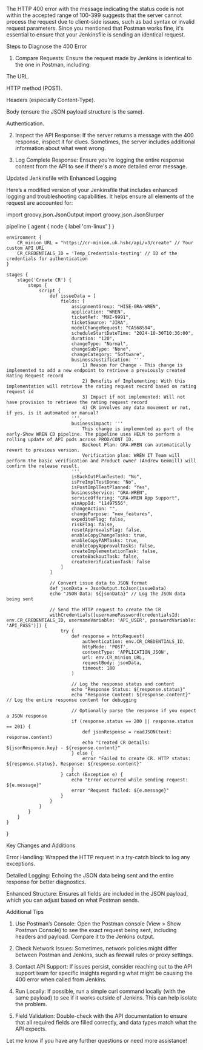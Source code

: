 The HTTP 400 error with the message indicating the status code is not within the accepted range of 100-399 suggests that the server cannot process the request due to client-side issues, such as bad syntax or invalid request parameters. Since you mentioned that Postman works fine, it's essential to ensure that your Jenkinsfile is sending an identical request.

Steps to Diagnose the 400 Error

1. Compare Requests: Ensure the request made by Jenkins is identical to the one in Postman, including:

The URL.

HTTP method (POST).

Headers (especially Content-Type).

Body (ensure the JSON payload structure is the same).

Authentication.



2. Inspect the API Response: If the server returns a message with the 400 response, inspect it for clues. Sometimes, the server includes additional information about what went wrong.


3. Log Complete Response: Ensure you're logging the entire response content from the API to see if there's a more detailed error message.



Updated Jenkinsfile with Enhanced Logging

Here’s a modified version of your Jenkinsfile that includes enhanced logging and troubleshooting capabilities. It helps ensure all elements of the request are accounted for:

import groovy.json.JsonOutput
import groovy.json.JsonSlurper

pipeline {
    agent {
        node { label 'cm-linux' }
    }

    environment {
        CR_minion_URL = "https://cr-minion.uk.hsbc/api/v3/create" // Your custom API URL
        CR_CREDENTIALS_ID = 'Temp_Credentials-testing' // ID of the credentials for authentication
    }

    stages {
        stage('Create CR') {
            steps {
                script {
                    def issueData = [
                        fields: [
                            assignmentGroup: "HISE-GRA-WREN",
                            application: "WREN",
                            ticketRef: "MXE-9991",
                            ticketSource: "JIRA",
                            modelChangeRequest: "CAS68594",
                            scheduleStartDateTime: "2024-10-30T10:36:00",
                            duration: "120",
                            changeType: "Normal",
                            changeSubType: "None",
                            changeCategory: "Software",
                            businessJustification: '''
                                1) Reason for Change - This change is implemented to add a new endpoint to retrieve a previously created Rating Request record
                                2) Benefits of Implementing: With this implementation will retrieve the rating request record based on rating request id
                                3) Impact if not implemented: Will not have provision to retrieve the rating request record
                                4) CR involves any data movement or not, if yes, is it automated or manual?
                            ''',
                            businessImpact: '''
                                This change is implemented as part of the early-Show WREN CD pipeline. The pipeline uses HELM to perform a rolling update of API pods across PROD/CONT ID.
                                Backout Plan: GRA-WREN can automatically revert to previous version.
                                Verification plan: WREN IT Team will perform the basic verification and Product owner (Andrew Gemmill) will confirm the release result.
                            ''',
                            isBackOutPlanTested: "No",
                            isPreImplTestDone: "No",
                            isPostImplTestPlanned: "Yes",
                            businessService: "GRA-WREN",
                            serviceOffering: "GRA-WREN App Support",
                            eimAppId: "11497556",
                            changeAction: "",
                            changePurpose: "new_features",
                            expediteFlag: false,
                            riskFlag: false,
                            resetApprovalsFlag: false,
                            enableCopyChangeTasks: true,
                            enableCopyPAMTasks: true,
                            enableCopyApprovalTasks: false,
                            createImplementationTask: false,
                            createBackoutTask: false,
                            createVerificationTask: false
                        ]
                    ]

                    // Convert issue data to JSON format
                    def jsonData = JsonOutput.toJson(issueData)
                    echo "JSON Data: ${jsonData}" // Log the JSON data being sent

                    // Send the HTTP request to create the CR
                    withCredentials([usernamePassword(credentialsId: env.CR_CREDENTIALS_ID, usernameVariable: 'API_USER', passwordVariable: 'API_PASS')]) {
                        try {
                            def response = httpRequest(
                                authentication: env.CR_CREDENTIALS_ID,
                                httpMode: 'POST',
                                contentType: 'APPLICATION_JSON',
                                url: env.CR_minion_URL,
                                requestBody: jsonData,
                                timeout: 180
                            )

                            // Log the response status and content
                            echo "Response Status: ${response.status}"
                            echo "Response Content: ${response.content}" // Log the entire response content for debugging

                            // Optionally parse the response if you expect a JSON response
                            if (response.status == 200 || response.status == 201) {
                                def jsonResponse = readJSON(text: response.content)
                                echo "Created CR Details: ${jsonResponse.key} - ${response.content}"
                            } else {
                                error "Failed to create CR. HTTP status: ${response.status}, Response: ${response.content}"
                            }
                        } catch (Exception e) {
                            echo "Error occurred while sending request: ${e.message}"
                            error "Request failed: ${e.message}"
                        }
                    }
                }
            }
        }
    }
}

Key Changes and Additions

Error Handling: Wrapped the HTTP request in a try-catch block to log any exceptions.

Detailed Logging: Echoing the JSON data being sent and the entire response for better diagnostics.

Enhanced Structure: Ensures all fields are included in the JSON payload, which you can adjust based on what Postman sends.


Additional Tips

1. Use Postman’s Console: Open the Postman console (View > Show Postman Console) to see the exact request being sent, including headers and payload. Compare it to the Jenkins output.


2. Check Network Issues: Sometimes, network policies might differ between Postman and Jenkins, such as firewall rules or proxy settings.


3. Contact API Support: If issues persist, consider reaching out to the API support team for specific insights regarding what might be causing the 400 error when called from Jenkins.


4. Run Locally: If possible, run a simple curl command locally (with the same payload) to see if it works outside of Jenkins. This can help isolate the problem.


5. Field Validation: Double-check with the API documentation to ensure that all required fields are filled correctly, and data types match what the API expects.



Let me know if you have any further questions or need more assistance!

